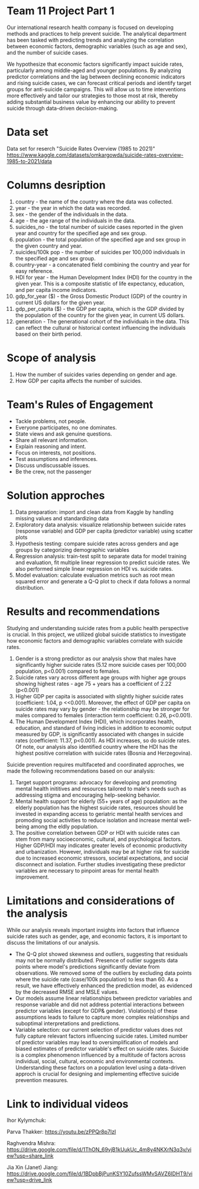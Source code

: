 # Team 11 Project Part 1
Our international research health company is focused on developing methods and practices to help prevent suicide. The analytical department has been tasked with predicting trends and analyzing the correlation between economic factors, demographic variables (such as age and sex), and the number of suicide cases.

We hypothesize that economic factors significantly impact suicide rates, particularly among middle-aged and younger populations. By analyzing predictor correlations and the lag between declining economic indicators and rising suicide cases, we can forecast critical periods and identify target groups for anti-suicide campaigns. This will allow us to time interventions more effectively and tailor our strategies to those most at risk, thereby adding substantial business value by enhancing our ability to prevent suicide through data-driven decision-making.


# Data set
Data set for reserch "Suicide Rates Overview (1985 to 2021)"
https://www.kaggle.com/datasets/omkargowda/suicide-rates-overview-1985-to-2021/data
# Columns desription
1. country - the name of the country where the data was collected.
2. year - the year in which the data was recorded.
3. sex - the gender of the individuals in the data.
4. age - the age range of the individuals in the data.
5. suicides_no - the total number of suicide cases reported in the given year and country for the specified age and sex group.
6. population - the total population of the specified age and sex group in the given country and year.
7. suicides/100k pop - the number of suicides per 100,000 individuals in the specified age and sex group.
8. country-year - a concatenated field combining the country and year for easy reference.
9. HDI for year - the Human Development Index (HDI) for the country in the given year. This is a composite statistic of life expectancy, education, and per capita income indicators.
10. gdp_for_year ($) - the Gross Domestic Product (GDP) of the country in current US dollars for the given year.
11. gdp_per_capita ($) - the GDP per capita, which is the GDP divided by the population of the country for the given year, in current US dollars.
12. generation - The generational cohort of the individuals in the data. This can reflect the cultural or historical context influencing the individuals based on their birth period.

# Scope of analysis
1. How the number of suicides varies depending on gender and age.
2. How GDP per capita affects the number of suicides.

# Team's Rules of Engagement
* Tackle problems, not people.
* Everyone participates, no one dominates.
* State views and ask genuine questions. 
* Share all relevant information.
* Explain reasoning and intent.
* Focus on interests, not positions. 
* Test assumptions and inferences. 
* Discuss undiscussable issues. 
* Be the crew, not the passenger

# Solution approches  
1. Data preparation: import and clean data from Kaggle by handling missing values and standardizing data
2. Exploratory data analysis: visualize relationship between suicide rates (response variable) and GDP per capita (predictor variable) using scatter plots 
3. Hypothesis testing: compare suicide rates across genders and age groups by categorizing demographic variables
4. Regression analysis: train-test split to separate data for model training and evaluation, fit multiple linear regression to predict suicide rates. We also performed simple linear regression on HDI vs. suicide rates. 
5. Model evaluation: calculate evaluation metrics such as root mean squared error and generate a Q-Q plot to check if data follows a normal distribution. 

# Results and recommendations
Studying and understanding suicide rates from a public health perspective is crucial. In this project, we utilized global suicide statistics to investigate how economic factors and demographic variables correlate with suicide rates.

1. Gender is a strong predictor as our analysis show that males have significantly higher suicide rates (5.12 more suicide cases per 100,000 population, p<0.001) compared to females. 
2. Suicide rates vary across different age groups with higher age groups showing highest rates - age 75 + years has a coefficient of 2.22 (p<0.001) 
3. Higher GDP per capita is associated with slightly higher suicide rates (coefficient: 1.04, p <<0.001). Moreover, the effect of GDP per capita on suicide rates may vary by gender - the relationship may be stronger for males compared to females (interaction term coefficient: 0.26, p<0.001). 
4. The Human Development Index (HDI), which incorporates health, education, and standard of living indicies in addition to economic output measured by GDP, is significantly associated with changes in suicide rates (coefficient: 11.37, p<0.001). As HDI increases, so do suicide rates. Of note, our analysis also identified country where the HDI has the highest positive correlation with suicide rates (Bosnia and Herzegovina). 

Suicide prevention requires multifaceted and coordinated approches, we made the following recommendations based on our analysis:
1. Target support programs: advocacy for developing and promoting mental health inititives and resources tailored to male's needs such as addressing stigma and encouraging help-seeking behavior. 
2. Mental health support for elderly (55+ years of age) population: as the elderly population has the highest suicide rates, resources should be invested in expanding access to geriatric mental health services and promoding social activities to reduce isolation and increase mental well-being among the eldly population. 
3. The positive correlation between GDP or HDI with suicide rates can stem from many socioeconomic, cultural, and psychological factors. Higher GDP/HDI may indicates greater levels of economic productivity and urbanization. However, individuals may be at higher risk for suicide due to increased economic stressors,  societal expectations, and social disconnect and isolation. Further studies investigating these predictor variables are necessary to pinpoint areas for mental health improvement.


# Limitations and considerations of the analysis
While our analysis reveals important insights into factors that influence suicide rates such as gender, age, and economic factors, it is important to discuss the limitations of our analysis. 

* The Q-Q plot showed skewness and outliers, suggesting that residuals may not be normally distributed. Presence of outlier suggests data points where model's predictions significantly deviate from observations. We removed some of the outliers by excluding data points where the suicide rate (case/100k population) to less than 60. As a result, we have effectively enhanced the prediction model, as evidenced by the decreased RMSE and MSLE values. 
* Our models assume linear relationships between predictor variables and response variable and did not address potential interactions between predictor variables (except for GDP& gender). Violation(s) of these assumptions leads to failure to capture more complex relationships and suboptimal interpretations and predictions. 
* Variable selection: our current selection of predictor values does not fully capture relevant factors influencing suicide rates.  Limited number of predictor variables may lead to oversimplification of models and biased estimates of predictor variable's effect on suicide rates. Suicide is a complex phenomenon influenced by a multitude of factors across individual, social, cultural, economic and environmental contexts. Understanding these factors on a population level using a data-driven approch is crucial for designing and implementing effective suicide prevention measures. 

# Link to individual videos
Ihor Kylymchuk:

Parva Thakker: https://youtu.be/zPPQr8p7lzI

Raghvendra Mishra: https://drive.google.com/file/d/1ThON_69vjB1kUukUc_4m8y4NKXrN3q3v/view?usp=share_link

Jia Xin (Janet) Jiang: https://drive.google.com/file/d/1BDpbBjPunKSY10ZufssWMvSAVZ6IDHT9/view?usp=drive_link


